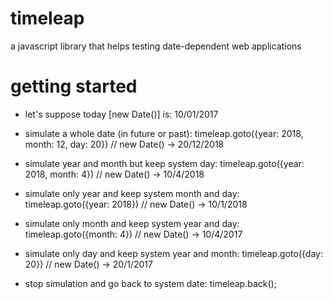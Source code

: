 # timeleap
a javascript library that helps testing date-dependent web applications

# getting started
- let's suppose today [new Date()] is: 10/01/2017
- simulate a whole date (in future or past): timeleap.goto({year: 2018, month: 12, day: 20}) // new Date() -> 20/12/2018
- simulate year and month but keep system day: timeleap.goto({year: 2018, month: 4}) // new Date() -> 10/4/2018
- simulate only year and keep system month and day: timeleap.goto({year: 2018}) // new Date() -> 10/1/2018
- simulate only month and keep system year and day: timeleap.goto({month: 4}) // new Date() -> 10/4/2017
- simulate only day and keep system year and month: timeleap.goto({day: 20}) // new Date() -> 20/1/2017

- stop simulation and go back to system date: timeleap.back();
